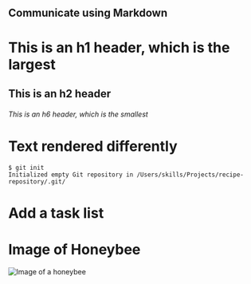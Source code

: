 ## Communicate using Markdown

# This is an h1 header, which is the largest
## This is an h2 header
###### This is an h6 header, which is the smallest


# Text rendered differently
```
$ git init
Initialized empty Git repository in /Users/skills/Projects/recipe-repository/.git/
```

# Add a task list


# Image of Honeybee

![Image of a honeybee](https://images.unsplash.com/photo-1655397101575-ea2b30a4421c?ixlib=rb-1.2.1&ixid=MnwxMjA3fDB8MHxwaG90by1wYWdlfHx8fGVufDB8fHx8&auto=format&fit=crop&w=687&q=80)

